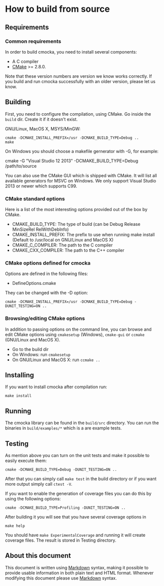 # How to build from source

## Requirements

### Common requirements

In order to build cmocka, you need to install several components:

- A C compiler
- [CMake](http://www.cmake.org) >= 2.8.0.

Note that these version numbers are version we know works correctly. If you
build and run cmocka successfully with an older version, please let us know.

## Building
First, you need to configure the compilation, using CMake. Go inside the
`build` dir. Create it if it doesn't exist.

GNU/Linux, MacOS X, MSYS/MinGW:

    cmake -DCMAKE_INSTALL_PREFIX=/usr -DCMAKE_BUILD_TYPE=Debug ..
    make

On Windows you should choose a makefile gernerator with -G, for example:

   cmake -G "Visual Studio 12 2013" -DCMAKE_BUILD_TYPE=Debug /path/to/source

You can also use the CMake GUI which is shipped with CMake. It will list all
available generators for MSVC on Windows. We only support Visual Studio 2013
or newer which supports C99.

### CMake standard options
Here is a list of the most interesting options provided out of the box by
CMake.

- CMAKE_BUILD_TYPE:     The type of build (can be Debug Release MinSizeRel
                        RelWithDebInfo)
- CMAKE_INSTALL_PREFIX: The prefix to use when running make install (Default
                        to /usr/local on GNU/Linux and MacOS X)
- CMAKE_C_COMPILER:     The path to the C compiler
- CMAKE_CXX_COMPILER:   The path to the C++ compiler

### CMake options defined for cmocka

Options are defined in the following files:

- DefineOptions.cmake

They can be changed with the -D option:

`cmake -DCMAKE_INSTALL_PREFIX=/usr -DCMAKE_BUILD_TYPE=Debug -DUNIT_TESTING=ON ..`

### Browsing/editing CMake options

In addition to passing options on the command line, you can browse and edit
CMake options using `cmakesetup` (Windows), `cmake-gui` or `ccmake` (GNU/Linux
and MacOS X).

- Go to the build dir
- On Windows: run `cmakesetup`
- On GNU/Linux and MacOS X: run `ccmake ..`

## Installing

If you want to install cmocka after compilation run:

    make install

## Running

The cmocka library can be found in the `build/src` directory.
You can run the binaries in `build/examples/*` which is a
are example tests.

## Testing

As mention above you can turn on the unit tests and make it possible to easily
execute them:

`cmake -DCMAKE_BUILD_TYPE=Debug -DUNIT_TESTING=ON ..`

After that you can simply call `make test` in the build directory or if you
want more output simply call `ctest -V`.

If you want to enable the generation of coverage files you can do this by
using the following options:

`cmake -DCMAKE_BUILD_TYPE=Profiling -DUNIT_TESTING=ON ..`

After building it you will see that you have several coverage options in

`make help`

You should have `make ExperimentalCoverage` and running it will create
coverage files. The result is stored in Testing directory.

## About this document

This document is written using [Markdown][] syntax, making it possible to
provide usable information in both plain text and HTML format. Whenever
modifying this document please use [Markdown][] syntax.

[markdown]: http://www.daringfireball.net/projects/markdown
